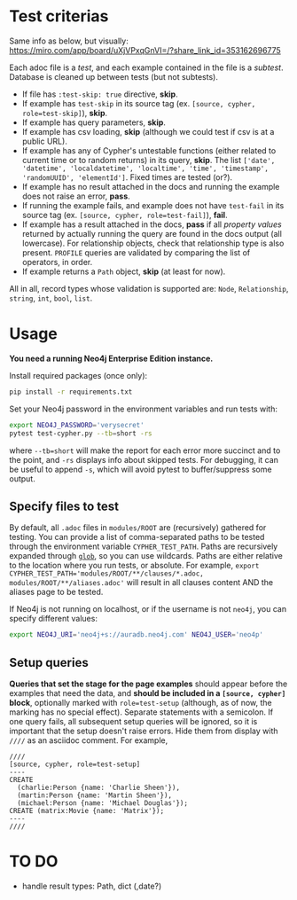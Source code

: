 # Test criterias

Same info as below, but visually: https://miro.com/app/board/uXjVPxqGnVI=/?share_link_id=353162696775

Each adoc file is a _test_, and each example contained in the file is a _subtest_. Database is cleaned up between tests (but not subtests).

- If file has `:test-skip: true` directive, **skip**.
- If example has `test-skip` in its source tag (ex. `[source, cypher, role=test-skip]`), **skip**.
- If example has query parameters, **skip**.
- If example has csv loading, **skip** (although we could test if csv is at a public URL).
- If example has any of Cypher's untestable functions (either related to current time or to random returns) in its query, **skip**. The list `['date', 'datetime', 'localdatetime', 'localtime', 'time', 'timestamp', 'randomUUID', 'elementId']`. Fixed times are tested (or?).
- If example has no result attached in the docs and running the example does not raise an error, **pass**.
- If running the example fails, and example does not have `test-fail` in its source tag (ex. `[source, cypher, role=test-fail]`), **fail**.
- If example has a result attached in the docs, **pass** if all _property values_ returned by actually running the query are found in the docs output (all lowercase). For relationship objects, check that relationship type is also present.
`PROFILE` queries are validated by comparing the list of operators, in order.
- If example returns a `Path` object, **skip** (at least for now).

All in all, record types whose validation is supported are: `Node`, `Relationship`, `string`, `int`, `bool`, `list`.


# Usage
**You need a running Neo4j Enterprise Edition instance.**

Install required packages (once only):
```bash
pip install -r requirements.txt
```

Set your Neo4j password in the environment variables and run tests with:
```bash
export NEO4J_PASSWORD='verysecret'
pytest test-cypher.py --tb=short -rs
```
where `--tb=short` will make the report for each error more succinct and to the point, and `-rs` displays info about skipped tests. For debugging, it can be useful to append `-s`, which will avoid pytest to buffer/suppress some output.


## Specify files to test

By default, all `.adoc` files in `modules/ROOT` are (recursively) gathered for testing.
You can provide a list of comma-separated paths to be tested through the environment variable `CYPHER_TEST_PATH`. Paths are recursively expanded through [`glob`](https://docs.python.org/3/library/glob.html), so you can use wildcards. Paths are either relative to the location where you run tests, or absolute.
For example, `export CYPHER_TEST_PATH='modules/ROOT/**/clauses/*.adoc, modules/ROOT/**/aliases.adoc'` will result in all clauses content AND the aliases page to be tested.

If Neo4j is not running on localhost, or if the username is not `neo4j`, you can specify different values:
```bash
export NEO4J_URI='neo4j+s://auradb.neo4j.com' NEO4J_USER='neo4p'
```

## Setup queries

**Queries that set the stage for the page examples** should appear before the examples that need the data, and **should be included in a `[source, cypher]` block**, optionally marked with `role=test-setup` (although, as of now, the marking has no special effect). Separate statements with a semicolon. If one query fails, all subsequent setup queries will be ignored, so it is important that the setup doesn't raise errors.
Hide them from display with `////` as an asciidoc comment.
For example,
```
////
[source, cypher, role=test-setup]
----
CREATE
  (charlie:Person {name: 'Charlie Sheen'}),
  (martin:Person {name: 'Martin Sheen'}),
  (michael:Person {name: 'Michael Douglas'});
CREATE (matrix:Movie {name: 'Matrix'});
----
////
````

# TO DO
- handle result types: Path, dict (,date?)
